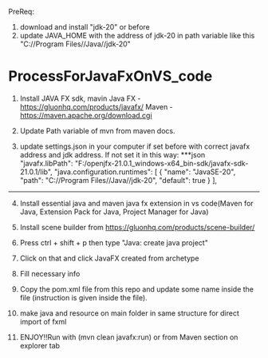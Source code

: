 PreReq:
1. download and install "jdk-20" or before
2. update JAVA_HOME with the address of jdk-20 in path variable like this "C://Program Files//Java//jdk-20"



# ProcessForJavaFxOnVS_code

1. Install  JAVA FX sdk, mavin
Java FX - https://gluonhq.com/products/javafx/
Maven - https://maven.apache.org/download.cgi

2. Update Path variable of mvn from maven docs.

3. update settings.json in your computer if set before with correct javafx address and jdk address. If not set it in this way:
   ***json
    "javafx.libPath": "F:/openjfx-21.0.1_windows-x64_bin-sdk/javafx-sdk-21.0.1/lib",
  "java.configuration.runtimes": [
    {
      "name": "JavaSE-20",
      "path": "C://Program Files//Java//jdk-20",
      "default": true
    }
  ],
***


4. Install essential java and maven java fx extension in vs code(Maven for Java, Extension Pack for Java, Project Manager for Java) 

5. Install scene builder from https://gluonhq.com/products/scene-builder/

6. Press ctrl + shift + p then type "Java: create java project" 

7. Click on that and click JavaFX created from archetype

8. Fill necessary info

9. Copy the pom.xml file from this repo and update some name inside the file (instruction is given inside the file).

10. make java and resource on main folder in same structure for direct import of fxml

11. ENJOY!!Run with (mvn clean javafx:run) or from Maven section on explorer tab
